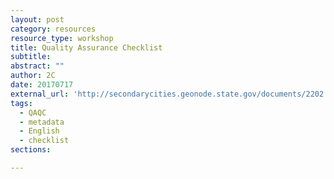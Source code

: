 ```yaml
---
layout: post
category: resources
resource_type: workshop
title: Quality Assurance Checklist
subtitle: 
abstract: ""
author: 2C
date: 20170717
external_url: 'http://secondarycities.geonode.state.gov/documents/2202'
tags:
  - QAQC
  - metadata
  - English
  - checklist
sections:

---
```


